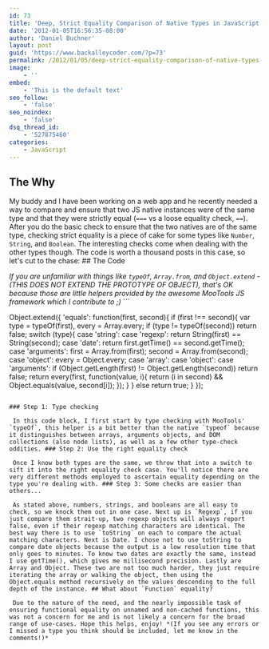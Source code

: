 ```yaml
---
id: 73
title: 'Deep, Strict Equality Comparison of Native Types in JavaScript'
date: '2012-01-05T16:56:35-08:00'
author: 'Daniel Buchner'
layout: post
guid: 'https://www.backalleycoder.com/?p=73'
permalink: /2012/01/05/deep-strict-equality-comparison-of-native-types-in-javascript/
image:
    - ''
embed:
    - 'This is the default text'
seo_follow:
    - 'false'
seo_noindex:
    - 'false'
dsq_thread_id:
    - '527875460'
categories:
    - JavaScript
---
```


## The Why

 My buddy and I have been working on a web app and he recently needed a way to compare and ensure that two JS native instances were of the same type and that they were strictly equal (`===` vs a loose equality check, `==`). After you do the basic check to ensure that the two natives are of the same type, checking strict equality is a piece of cake for some types like `Number`, `String`, and `Boolean`. The interesting checks come when dealing with the other types though. The code is worth a thousand posts in this case, so let's cut to the chase: ## The Code

 *If you are unfamiliar with things like `typeOf`, `Array.from`, and `Object.extend` - (THIS DOES NOT EXTEND THE PROTOTYPE OF OBJECT), that's OK because those are little helpers provided by the awesome MooTools JS framework which I contribute to ;)* ```

Object.extend({
  'equals': function(first, second){
    if (first !== second){
      var type = typeOf(first),
          every = Array.every;
      if (type != typeOf(second)) return false;
      switch (type){
        case 'string': case 'regexp': return String(first) == String(second);
        case 'date': return first.getTime() == second.getTime();
        case 'arguments':
          first = Array.from(first);
          second = Array.from(second);
        case 'object': every = Object.every;
        case 'array': case 'object': case 'arguments':
          if (Object.getLength(first) != Object.getLength(second)) return false;
          return every(first, function(value, i){
            return (i in second) && Object.equals(value, second[i]);
          });
      }
    }
    else return true;
  }
});
```

### Step 1: Type checking

 In this code block, I first start by type checking with MooTools' `typeOf`, this helper is a bit better than the native `typeof` because it distinguishes between arrays, arguments objects, and DOM collections (also node lists), as well as a few other type-check oddities. ### Step 2: Use the right equality check

 Once I know both types are the same, we throw that into a switch to sift it into the right equality check case. You'll notice there are very different methods employed to ascertain equality depending on the type you're dealing with. ### Step 3: Some checks are easier than others...

 As stated above, numbers, strings, and booleans are all easy to check, so we knock them out in one case. Next up is `Regexp`, if you just compare them strait-up, two regexp objects will always report false, even if their regexp matching characters are identical. The best way there is to use `toString` on each to compare the actual matching characters. Next is Date. I chose not to use toString to compare date objects because the output is a low resolution time that only goes to minutes. To know two dates are exactly the same, instead I use getTime(), which gives me millisecond precision. Lastly are Array and Object. These two are not too much harder, they just require iterating the array or walking the object, then using the Object.equals method recursively on the values descending to the full depth of the instance. ## What about `Function` equality?

 Due to the nature of the need, and the nearly impossible task of ensuring functional equality on unnamed and non-cached functions, this was not a concern for me and is not likely a concern for the broad range of use-cases. Hope this helps, enjoy! *(If you see any errors or I missed a type you think should be included, let me know in the comments!)* 